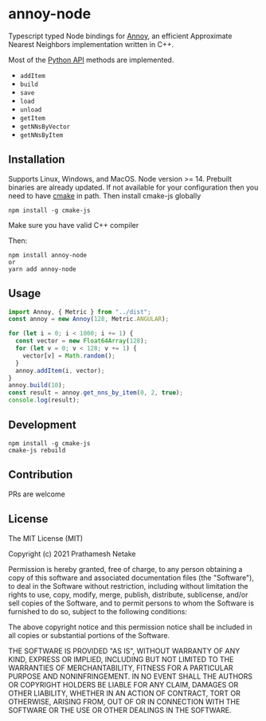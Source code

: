 # annoy-node

Typescript typed Node bindings for [Annoy](https://github.com/spotify/annoy), an efficient Approximate Nearest Neighbors implementation written in C++.

Most of the [Python API](https://github.com/spotify/annoy#full-python-api) methods are implemented.

- `addItem`
- `build`
- `save`
- `load`
- `unload`
- `getItem`
- `getNNsByVector`
- `getNNsByItem`

## Installation

Supports Linux, Windows, and MacOS. Node version >= 14. Prebuilt binaries are already updated. If not available for your configuration then you need to have [cmake](https://cmake.org/) in path. Then install cmake-js globally

    npm install -g cmake-js

Make sure you have valid C++ compiler

Then:

    npm install annoy-node
    or
    yarn add annoy-node

## Usage

```ts
import Annoy, { Metric } from "../dist";
const annoy = new Annoy(128, Metric.ANGULAR);

for (let i = 0; i < 1000; i += 1) {
  const vector = new Float64Array(128);
  for (let v = 0; v < 128; v += 1) {
    vector[v] = Math.random();
  }
  annoy.addItem(i, vector);
}
annoy.build(10);
const result = annoy.get_nns_by_item(0, 2, true);
console.log(result);
```

## Development

    npm install -g cmake-js
    cmake-js rebuild

## Contribution

PRs are welcome

## License

The MIT License (MIT)

Copyright (c) 2021 Prathamesh Netake

Permission is hereby granted, free of charge, to any person obtaining a copy
of this software and associated documentation files (the "Software"), to deal
in the Software without restriction, including without limitation the rights
to use, copy, modify, merge, publish, distribute, sublicense, and/or sell
copies of the Software, and to permit persons to whom the Software is
furnished to do so, subject to the following conditions:

The above copyright notice and this permission notice shall be included in
all copies or substantial portions of the Software.

THE SOFTWARE IS PROVIDED "AS IS", WITHOUT WARRANTY OF ANY KIND, EXPRESS OR
IMPLIED, INCLUDING BUT NOT LIMITED TO THE WARRANTIES OF MERCHANTABILITY,
FITNESS FOR A PARTICULAR PURPOSE AND NONINFRINGEMENT. IN NO EVENT SHALL THE
AUTHORS OR COPYRIGHT HOLDERS BE LIABLE FOR ANY CLAIM, DAMAGES OR OTHER
LIABILITY, WHETHER IN AN ACTION OF CONTRACT, TORT OR OTHERWISE, ARISING FROM,
OUT OF OR IN CONNECTION WITH THE SOFTWARE OR THE USE OR OTHER DEALINGS IN
THE SOFTWARE.
